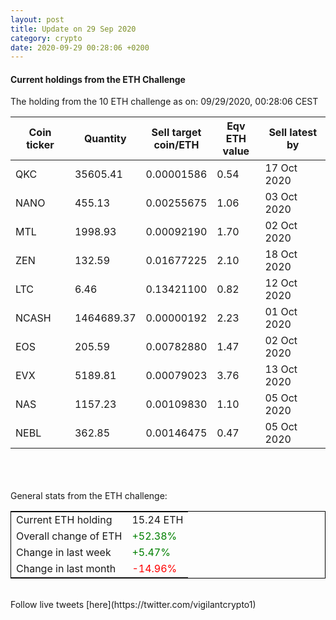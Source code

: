 ```yaml
---
layout: post
title: Update on 29 Sep 2020
category: crypto
date: 2020-09-29 00:28:06 +0200
---
```

<!-- Global site tag (gtag.js) - Google Analytics -->
<script async src="https://www.googletagmanager.com/gtag/js?id=UA-103831149-5"></script>
<script>
  window.dataLayer = window.dataLayer || [];
  function gtag(){dataLayer.push(arguments);}
  gtag('js', new Date());

  gtag('config', 'UA-103831149-5');
</script>


#### Current holdings from the ETH Challenge

The holding from the 10 ETH challenge as on: 09/29/2020, 00:28:06 CEST

|Coin ticker|Quantity|Sell target<br>coin/ETH|Eqv ETH<br>value|Sell latest by|
|-----------|--------|-----------|-----------|--------------|
QKC|35605.41|  0.00001586|0.54|17 Oct 2020|
NANO|455.13|  0.00255675|1.06|03 Oct 2020|
MTL|1998.93|  0.00092190|1.70|02 Oct 2020|
ZEN|132.59|  0.01677225|2.10|18 Oct 2020|
LTC|6.46|  0.13421100|0.82|12 Oct 2020|
NCASH|1464689.37|  0.00000192|2.23|01 Oct 2020|
EOS|205.59|  0.00782880|1.47|02 Oct 2020|
EVX|5189.81|  0.00079023|3.76|13 Oct 2020|
NAS|1157.23|  0.00109830|1.10|05 Oct 2020|
NEBL|362.85|  0.00146475|0.47|05 Oct 2020|

<br>
<br>
<br>
General stats from the ETH challenge:

<table style="border:1px solid black;margin-left:auto;margin-right:auto;">
	<tbody>
	<tr>
		<td>Current ETH holding</td>
		<td>     15.24 ETH</td>
	</tr>
	<tr>
		<td>Overall change of ETH</td>
		<td><font color="green">+52.38%</font></td>
	</tr>
	<tr>
		<td>Change in last week</td>
		<td><font color="green">+5.47%</font></td>
	</tr>
	<tr>
		<td>Change in last month</td>
		<td><font color="red">-14.96%</font></td>
	</tr>
	</tbody>
</table>

<br>
Follow live tweets [here](https://twitter.com/vigilantcrypto1)
<br>
<br>